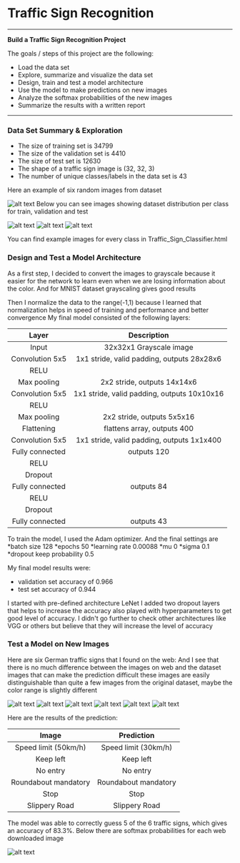 # **Traffic Sign Recognition** 
---

**Build a Traffic Sign Recognition Project**

The goals / steps of this project are the following:
* Load the data set
* Explore, summarize and visualize the data set
* Design, train and test a model architecture
* Use the model to make predictions on new images
* Analyze the softmax probabilities of the new images
* Summarize the results with a written report


[//]: # (Image References)
[image1]: ./examples/visualization.jpg "Visualization"
[image2]: ./examples/grayscale.jpg "Grayscaling"
[image3]: ./examples/random_noise.jpg "Random Noise"
[image4]: ./examples/placeholder.png "Traffic Sign 1"
[image5]: ./images/Random_images.jpg "Random six images"
[image6]: ./images/train_counts.jpg "Train dataset distribution"
[image7]: ./images/valid_counts.jpg "Validation dataset distribution"
[image8]: ./images/testing_counts.jpg "Test dataset distribution"
[image9]: ./German%20traffic%20signs/test1.jpg "Speed limit (50km/h)"
[image10]: ./German%20traffic%20signs/test2.jpg "Keep left"
[image11]: ./German%20traffic%20signs/test3.jpg "No entry"
[image12]: ./German%20traffic%20signs/test4.jpg "Roundabout mandatory"
[image13]: ./German%20traffic%20signs/test5.jpg "Stop"
[image14]: ./German%20traffic%20signs/test6.jpg "Slippery road"
[image15]: ./images/web_images_softmax.jpg "Softmax distribution"


---


### Data Set Summary & Exploration

* The size of training set is 34799
* The size of the validation set is 4410
* The size of test set is 12630
* The shape of a traffic sign image is (32, 32, 3)
* The number of unique classes/labels in the data set is 43

Here an example of six random images from dataset


![alt text][image5]
Below you can see images showing dataset distribution per class for train, validation and test 

![alt text][image6]
![alt text][image7]
![alt text][image8]

You can find example images for every class in Traffic_Sign_Classifier.html

### Design and Test a Model Architecture

As a first step, I decided to convert the images to grayscale because it easier for the network to learn even when we are losing information about the color. And for MNIST dataset grayscaling gives good results

Then I normalize the data to the range(-1,1) because I learned that normalization helps in speed of training and performance and better convergence
My final model consisted of the following layers:

| Layer         		|     Description	        					| 
|:---------------------:|:---------------------------------------------:| 
| Input         		| 32x32x1 Grayscale image   					| 
| Convolution 5x5     	| 1x1 stride, valid padding, outputs 28x28x6 	|
| RELU					|												|
| Max pooling	      	| 2x2 stride,  outputs 14x14x6 	 			    |
| Convolution 5x5     	| 1x1 stride, valid padding, outputs 10x10x16 	|
| RELU					|												|
| Max pooling	      	| 2x2 stride,  outputs 5x5x16 	 			    |
| Flattening			|flattens array, outputs 400					|
| Convolution 5x5     	| 1x1 stride, valid padding, outputs 1x1x400 	|
| Fully connected		| outputs 120        							|
| RELU					|												|
| Dropout			    |												|
| Fully connected		| outputs 84        							|
| RELU					|												|
| Dropout			    |												|
| Fully connected		| outputs 43        							|

 
To train the model, I used the Adam optimizer. And the final settings are
*batch size 128
*epochs 50
*learning rate 0.00088
*mu 0
*sigma 0.1
*dropout keep probability 0.5

My final model results were:
* validation set accuracy of 0.966 
* test set accuracy of 0.944

I started with pre-defined architecture LeNet I added two dropout layers that helps to increase the accuracy also played with hyperparameters to get good level of accuracy. I didn't go further to check other architectures like VGG or others but believe that they will increase the level of accuracy 
 

### Test a Model on New Images

Here are six German traffic signs that I found on the web:
And I see that there is no much difference between the images on web and the dataset images that can make the prediction difficult
these images are easily distinguishable than quite a few images from the original dataset, maybe the color range is slightly different

![alt text][image9]
![alt text][image10]
![alt text][image11]
![alt text][image12]
![alt text][image13]
![alt text][image14]

Here are the results of the prediction:

| Image			        |     Prediction	        					| 
|:---------------------:|:---------------------------------------------:| 
| Speed limit (50km/h)  | Speed limit (30km/h)   						| 
| Keep left     	    | Keep left 								    |
| No entry			    | No entry										|
| Roundabout mandatory	| Roundabout mandatory					 		|
|Stop                   | Stop                                          |
| Slippery Road			| Slippery Road      							|


The model was able to correctly guess 5 of the 6 traffic signs, which gives an accuracy of 83.3%. 
Below there are softmax probabilities for each web downloaded image

![alt text][image15]

